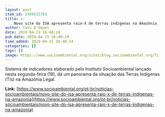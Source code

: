 ```yaml
---
layout: post
item_id: 2494515763
title: >-
    Novo site do ISA apresenta raio-X de terras indígenas na Amazônia
author: Tatu D'Oquei
date: 2019-04-21 16:40:24
pub_date: 2019-04-21 16:40:24
time_added: 2019-04-21 18:40:24
categories: []
tags: []
image: https://www.socioambiental.org/sites/blog.socioambiental.org/files/styles/twitter-card/public/nsa/rs4580_maf_2017-03_tiyanomami_0224_0.jpg?itok=PfvGxcBN
---
```


Sistema de indicadores elaborado pelo Instituto Socioambiental lançado nesta segunda-feira (18), dá um panorama da situação das Terras Indígenas (TIs) na Amazônia Legal.

**Link:** [https://www.socioambiental.org/pt-br/noticias-socioambientais/novo-site-do-isa-apresenta-raio-x-de-terras-indigenas-na-amazonia](https://www.socioambiental.org/pt-br/noticias-socioambientais/novo-site-do-isa-apresenta-raio-x-de-terras-indigenas-na-amazonia)

